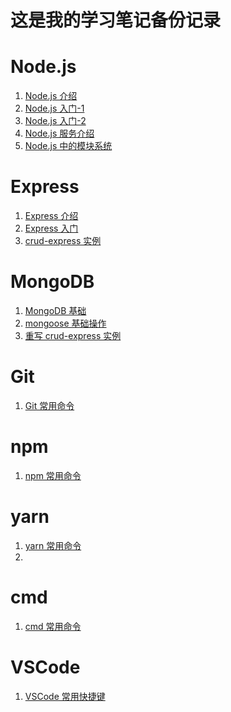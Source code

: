 <!--
 * @Author: your name
 * @Date: 2020-01-16 17:35:34
 * @LastEditTime : 2020-01-16 21:51:03
 * @LastEditors  : Please set LastEditors
 * @Description: In User Settings Edit
 * @FilePath: \Learning-Notes\README.md
 -->
# 这是我的学习笔记备份记录

# Node.js

1. [Node.js 介绍](/Node.js/Basic/1.%20Node.js%20介绍.md)
2. [Node.js 入门-1](/Node.js/Basic/2.%20Node.js%20入门-1.md) 
3. [Node.js 入门-2](/Node.js/Basic/3.%20Node.js%20入门-2.md) 
4. [Node.js 服务介绍](/Node.js/Basic/4.%20Node.js%20服务介绍.md) 
5. [Node.js 中的模块系统](/Node.js/Basic/5.%20Node.js%20中的模块系统.md)

# Express

1. [Express 介绍](/Express/notes/1.%20Express%20介绍.md) 
2. [Express 入门](/Express/notes/2.%20Express%20%20入门.md)
3. [crud-express 实例](/Express/notes/3.%20crud-express%20实例.md)

# MongoDB

1. [MongoDB 基础](/MongoDB/notes/1.%20MongoDB%20基础.md)
2. [mongoose 基础操作](/MongoDB/notes/2.%20mongoose%20基础操作.md)
3. [重写 crud-express 实例](/MongoDB/notes/3.%20重写%20crud-express%20实例.md)

# Git

1. [Git 常用命令](Git/1.%20Git%20常用指令.md)

# npm

1. [npm 常用命令](npm/1.%20npm%20常用指令.md)

# yarn

1. [yarn 常用命令](yarn/1.%20yarn%20常用指令.md)
2. 
# cmd

1. [cmd 常用命令](cmd/1.%20cmd%20常用命令.md)

# VSCode

1. [VSCode 常用快捷键](vs%20code/1.%20常用快捷键.md)
